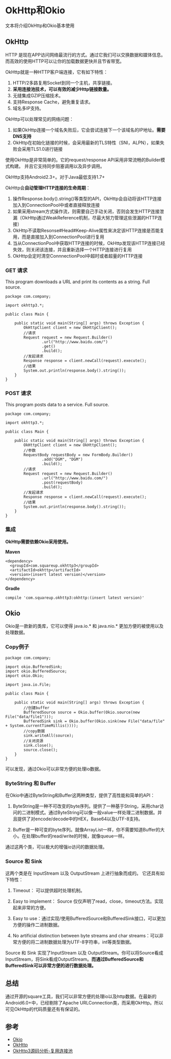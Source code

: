 # OkHttp和Okio

文本将介绍OkHttp和Okio基本使用

## OkHttp

HTTP 是现在APP访问网络最流行的方式。通过它我们可以交换数据和媒体信息。而高效的使用HTTP可以让你的加载数据更快并且节省带宽。

OkHttp就是一种HTTP客户端连接，它有如下特性：

1. HTTP/2多路复用Socket到同一个主机，共享链接。
2. **采用连接池技术，可以有效的减少Http链接数量。**
3. 无缝集成GZIP压缩技术。
4. 支持Response Cache，避免重复请求。
5. 域名多IP支持。

OkHttp可以处理常见的网络问题：

1. 如果OkHttp连接一个域名失败后，它会尝试连接下一个该域名的IP地址。**需要DNS支持** 
2. OkHttp在初始化链接的时候，会采用最新的TLS特性（SNI，ALPN），如果失败会采用TLS1.0进行链接

使用OkHttp是非常简单的。它的request/response API采用非常流畅的Builder模式构建。
并且它支持同步阻塞调用以及异步调用。

OkHttp支持Android2.3+。对于Java最低支持1.7+

OkHttp会**自动管理HTTP连接的生命周期**：

1. 操作Response.body().string()等类型的API，OkHttp会自动将该HTTP连接加入到ConnectionPool中或者直接释放连接
2. 如果采用stream方式操作流，则需要自己手动关闭，否则会发生HTTP连接泄漏（OkHttp通过WeakReference机制，尽最大努力管理这些泄漏的HTTP连接）
3. OkHttp不读取Resonse\#Head\#Keep-Alive属性来决定该HTTP连接是否能复用，而是直接加入到ConnectionPool进行复用
4. 当从ConnectionPool中获取HTTP连接的时候，OkHttp发现该HTTP连接已经失效，则关闭该连接，并且重新选择一个HTTP连接进行复用
5. OkHttp会定时清空ConnnectionPool中超时或者超量的HTTP连接

### GET 请求

This program downloads a URL and print its contents as a string. Full source.

	package com.company;

	import okhttp3.*;

	public class Main {

		public static void main(String[] args) throws Exception {
			OkHttpClient client = new OkHttpClient();
			//请求
			Request request = new Request.Builder()
					.url("http://www.baidu.com/")
					.get()
					.build();
			//发起请求
			Response response = client.newCall(request).execute();
			//结果
			System.out.println(response.body().string());
		}
	}
		

### POST 请求

This program posts data to a service. Full source.

	package com.company;

	import okhttp3.*;

	public class Main {

		public static void main(String[] args) throws Exception {
			OkHttpClient client = new OkHttpClient();
			//参数
			RequestBody requestBody = new FormBody.Builder()
					.add("DGM", "DGM")
					.build();
			//请求
			Request request = new Request.Builder()
					.url("http://www.baidu.com/")
					.post(requestBody)
					.build();
			//发起请求
			Response response = client.newCall(request).execute();
			//结果
			System.out.println(response.body().string());
		}
	}

### 集成

**OkHttp需要依赖Okio采用使用。**

**Maven**

	<dependency>
	  <groupId>com.squareup.okhttp3</groupId>
	  <artifactId>okhttp</artifactId>
	  <version>(insert latest version)</version>
	</dependency>

**Gradle**

    compile 'com.squareup.okhttp3:okhttp:(insert latest version)'

## Okio

Okio是一款新的类库，它可以使得 java.io.\* 和 java.nio.\* 更加方便的被使用以及处理数据。

### Copy例子

	package com.company;

	import okio.BufferedSink;
	import okio.BufferedSource;
	import okio.Okio;

	import java.io.File;

	public class Main {

		public static void main(String[] args) throws Exception {
			//创建buffer
			BufferedSource source = Okio.buffer(Okio.source(new File("data/file1")));
			BufferedSink sink = Okio.buffer(Okio.sink(new File("data/file" + System.currentTimeMillis())));
			//copy数据
			sink.writeAll(source);
			//关闭资源
			sink.close();
			source.close();
		}
	}


可以发现，通过Okio可以非常方便的处理io数据。

### ByteString 和 Buffer

在Okio中通过ByteString和Buffer这两种类型，提供了高性能和简单的API：

1. ByteString是一种不可改变的byte序列。提供了一种基于String，采用char访问的二进制模式。通过ByteString可以像一般value一样处理二进制数据。并且提供了对encode/decode中的HEX，Base64以及UTF-8支持。

2. Buffer是一种可变的byte序列。就像ArrayList一样，你不需要知道Buffer的大小。在处理buffer的read/write的时候，就像queue一样。

通过这两个类，可以极大的增强io访问的数据处理。

### Source 和 Sink

这两个类是在 InputStream 以及 OutputStream 上进行抽象而成的。 它还具有如下特性：

1. Timeout： 可以提供超时处理机制。

2. Easy to implement： Source 仅仅声明了read，close，timeout方法。实现起来非常的方便。

3. Easy to use：通过实现/使用BufferedSource和BufferedSink接口，可以更加方便的操作二进制数据。

4. No artificial distinction between byte streams and char streams：可以非常方便的将二进制数据处理为UTF-8字符串，int等类型数据。

Source 和 Sink 实现了InputStream 以及 OutputStream。你可以将Source看成InputStream，将Sink看成OutputStream。**而通过BufferedSource和BufferedSink可以非常方便的进行数据处理。**

## 总结

通过开源的square工具，我们可以非常方便的处理io以及http数据。在最新的Android6.0+中，已经剔除了Apache URLConnection类，而采用OkHttp。所以可见OkHttp的代码质量还有有保证的。

## 参考

* [Okio](https://github.com/square/okio)
* [OkHttp](http://square.github.io/okhttp/)
* [OkHttp3源码分析-复用连接池](http://www.jianshu.com/p/92a61357164b)